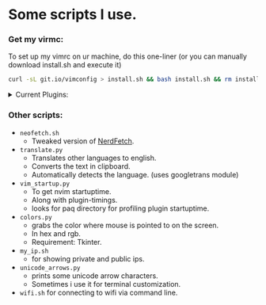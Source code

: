 # Some scripts I use.

### Get my virmc:

To set up my vimrc on ur machine, do this one-liner (or you can manually download install.sh and execute it)

```sh
curl -sL git.io/vimconfig > install.sh && bash install.sh && rm install.sh
```
<details>
<summary>Current Plugins:</summary>
<ul>
<li> vim-closetag</li>
<li> vim-floaterm</li>
<li> onedark theme</li>
<li> fzf-vim</li>
<li> vim-polyglot</li>
<li> auto-pairs</li>
</ul>
</details>

### Other scripts:

* `neofetch.sh`
    * Tweaked version of [NerdFetch](https://github.com/ThatOneCalculator/NerdFetch).
* `translate.py`
    * Translates other languages to english.
    * Converts the text in clipboard.
    * Automatically detects the language. (uses googletrans module)
*	`vim_startup.py`
	* To get nvim startuptime.
	* Along with plugin-timings.
	* looks for paq directory for profiling plugin startuptime.
* `colors.py` 
    * grabs the color where mouse is pointed to on the screen.
    * In hex and rgb.
    * Requirement: Tkinter.
* `my_ip.sh`
	* for showing private and public ips.
* `unicode_arrows.py` 
    * prints some unicode arrow characters.
    * Sometimes i use it for terminal customization.
* `wifi.sh` for connecting to wifi via command line.
